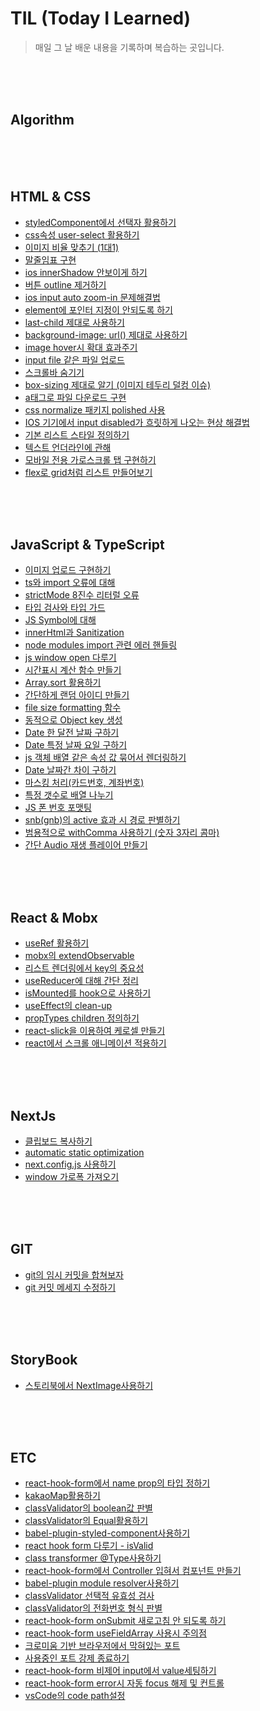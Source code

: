 # TIL (Today I Learned)

> 매일 그 날 배운 내용을 기록하며 복습하는 곳입니다.   
   
<br>
<br>
<br>

## Algorithm



<br>
<br>
<br>

## HTML & CSS
+ [styledComponent에서 선택자 활용하기](./HtmlCss/styledComponentSelector.md)
+ [css속성 user-select 활용하기](./HtmlCss/userSelect.md)
+ [이미지 비율 맞추기 (1대1)](./HtmlCss/imageRatio.md)
+ [말줄임표 구현](./HtmlCss/ellipsis.md)
+ [ios innerShadow 안보이게 하기](./HtmlCss/inputInnerShadow.md)
+ [버튼 outline 제거하기](./HtmlCss/buttonOutline.md)
+ [ios input auto zoom-in 문제해결법](./HtmlCss/iosInputZoom.md)
+ [element에 포인터 지정이 안되도록 하기](./HtmlCss/pointerEvent.md)
+ [last-child 제대로 사용하기](./HtmlCss/lastChild.md)
+ [background-image: url() 제대로 사용하기](./HtmlCss/bgImageUrl.md)
+ [image hover시 확대 효과주기](./HtmlCss/imageHoverEnlarge.md)
+ [input file 같은 파일 업로드](./HtmlCss/inputSameFileUp.md)
+ [스크롤바 숨기기](./HtmlCss/hideScrollbar.md)
+ [box-sizing 제대로 알기 (이미지 테두리 덜컹 이슈)](./HtmlCss/boxSizing.md)
+ [a태그로 파일 다운로드 구현](./HtmlCss/aTagDownload.md)
+ [css normalize 패키지 polished 사용](./HtmlCss/normalize.md)
+ [IOS 기기에서 input disabled가 흐릿하게 나오는 현상 해결법](./HtmlCss/iosHandleInputDisable.md)
+ [기본 리스트 스타일 정의하기](./HtmlCss/listTagCss.md)
+ [텍스트 언더라인에 관해](./HtmlCss/textUnderline.md)
+ [모바일 전용 가로스크롤 탭 구현하기](./HtmlCss/yScrollTab.md)
+ [flex로 grid처럼 리스트 만들어보기](./HtmlCss/flexGrid.md)



<br>
<br>
<br>

## JavaScript & TypeScript
+ [이미지 업로드 구현하기](./JavaScript&TypeScript/imgUpload.md)
+ [ts와 import 오류에 대해](./JavaScript&TypeScript/importMethods.md)
+ [strictMode 8진수 리터럴 오류](./JavaScript&TypeScript/strictModeOctal.md)
+ [타입 검사와 타입 가드](./JavaScript&TypeScript/typeCheck.md)
+ [JS Symbol에 대해](./JavaScript&TypeScript/symbol.md)
+ [innerHtml과 Sanitization](./JavaScript&TypeScript/sanitization.md)
+ [node modules import 관련 에러 핸들링](./JavaScript&TypeScript/moduleImportError.md)
+ [js window open 다루기](./JavaScript&TypeScript/windowOpen.md)
+ [시간표시 계산 함수 만들기](./JavaScript&TypeScript/displayTime.md)
+ [Array.sort 활용하기](./JavaScript&TypeScript/arraySort.md)
+ [간단하게 랜덤 아이디 만들기](./JavaScript&TypeScript/makeRandomId.md)
+ [file size formatting 함수](./JavaScript&TypeScript/fileSizeFormatter.md)
+ [동적으로 Object key 생성](./JavaScript&TypeScript/makeDynamicObjectKey.md)
+ [Date 한 달전 날짜 구하기](./JavaScript&TypeScript/getMonthAgo.md)
+ [Date 특정 날짜 요일 구하기](./JavaScript&TypeScript/getWhatDay.md)
+ [js 객체 배열 같은 속성 값 묶어서 렌더링하기](./JavaScript&TypeScript/jsMapSamePropArray.md)
+ [Date 날짜간 차이 구하기](./JavaScript&TypeScript/getDateDiff.md)
+ [마스킹 처리(카드번호, 계좌번호)](./JavaScript&TypeScript/maskingFunc.md)
+ [특정 갯수로 배열 나누기 ](./JavaScript&TypeScript/divideArray.md)
+ [JS 폰 번호 포맷팅 ](./JavaScript&TypeScript/phoneNumFormatting.md)
+ [snb(gnb)의 active 효과 시 경로 판별하기 ](./JavaScript&TypeScript/activeHref.md)
+ [범용적으로 withComma 사용하기 (숫자 3자리 콤마)](./JavaScript&TypeScript/globalWithComma.md)
+ [간단 Audio 재생 플레이어 만들기](./JavaScript&TypeScript/simpleAudioPlayer.md)



<br>
<br>
<br>

## React & Mobx
+ [useRef 활용하기](./React&Mobx/usingUseRef.md)
+ [mobx의 extendObservable](./React&Mobx/extendObservable.md)
+ [리스트 렌더링에서 key의 중요성](./React&Mobx/usingKey.md)
+ [useReducer에 대해 간단 정리](./React&Mobx/useReducer.md)
+ [isMounted를 hook으로 사용하기](./React&Mobx/hookIsMounted.md)
+ [useEffect의 clean-up](./React&Mobx/cleanUp.md)
+ [propTypes children 정의하기](./React&Mobx/propTypesChildren.md)
+ [react-slick을 이용하여 케로셀 만들기](./React&Mobx/reactSlick.md)
+ [react에서 스크롤 애니메이션 적용하기](./React&Mobx/reactScrollAnimation.md)


<br>
<br>
<br>

## NextJs
+ [클립보드 복사하기](./NextJs/clipboardCopy.md)
+ [automatic static optimization](./NextJs/aso.md)
+ [next.config.js 사용하기](./NextJs/nextConfig.md)
+ [window 가로폭 가져오기](./NextJs/getWindowWidth.md)



<br>
<br>
<br>

## GIT

+ [git의 임시 커밋을 합쳐보자](./Git/mergeCommit.md)
+ [git 커밋 메세지 수정하기](./Git/changeCommitMsg.md)


<br>
<br>
<br>

## StoryBook

+ [스토리북에서 NextImage사용하기](./Storybook/usingNextImage.md)


<br>
<br>
<br>

## ETC
+ [react-hook-form에서 name prop의 타입 정하기](./Etc/reactHookFormNameType.md)
+ [kakaoMap활용하기](./Etc/kakaoMap.md)
+ [classValidator의 boolean값 판별](./Etc/transIsBoolean.md)
+ [classValidator의 Equal활용하기](./Etc/cvEqual.md)
+ [babel-plugin-styled-component사용하기](./Etc/babelPluginSC.md)
+ [react hook form 다루기 - isValid](./Etc/rhkIsValid.md)
+ [class transformer @Type사용하기](./Etc/classTransFormerType.md)
+ [react-hook-form에서 Controller 입혀서 컴포넌트 만들기](./Etc/rhkControllerableComponent.md)
+ [babel-plugin module resolver사용하기](./Etc/bpModuleResolver.md)
+ [classValidator 선택적 유효성 검사](./Etc/cvValidateIf.md)
+ [classValidator의 전화번호 형식 판별](./Etc/cvIsPhoneNumber.md)
+ [react-hook-form onSubmit 새로고침 안 되도록 하기](./Etc/rhfOnSubmit.md)
+ [react-hook-form useFieldArray 사용시 주의점](./Etc/rhfUseFieldArray.md)
+ [크로미움 기반 브라우저에서 막혀있는 포트](./Etc/unavailablePort.md)
+ [사용중인 포트 강제 종료하기](./Etc/killUsingPort.md)
+ [react-hook-form 비제어 input에서 value세팅하기 ](./Etc/rhfSetValueAs.md)
+ [react-hook-form error시 자동 focus 해제 및 컨트롤](./Etc/rhfOnErrorFocus.md)
+ [vsCode의 code path설정](./Etc/codePath.md)

